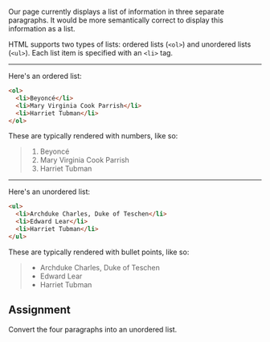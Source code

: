 Our page currently displays a list of information in three separate paragraphs. It would be more semantically correct to display this information as a list.

HTML supports two types of lists: ordered lists (`<ol>`) and unordered lists (`<ul>`). Each list item is specified with an `<li>` tag.

----

Here's an ordered list:

```html
<ol>
  <li>Beyoncé</li>
  <li>Mary Virginia Cook Parrish</li>
  <li>Harriet Tubman</li>
</ol>
```

These are typically rendered with numbers, like so:

> 1. Beyoncé
> 2. Mary Virginia Cook Parrish
> 3. Harriet Tubman

----

Here's an unordered list:

```html
<ul>
  <li>Archduke Charles, Duke of Teschen</li>
  <li>Edward Lear</li>
  <li>Harriet Tubman</li>
</ul>
```

These are typically rendered with bullet points, like so:

> - Archduke Charles, Duke of Teschen
> - Edward Lear
> - Harriet Tubman

## Assignment

Convert the four paragraphs into an unordered list.